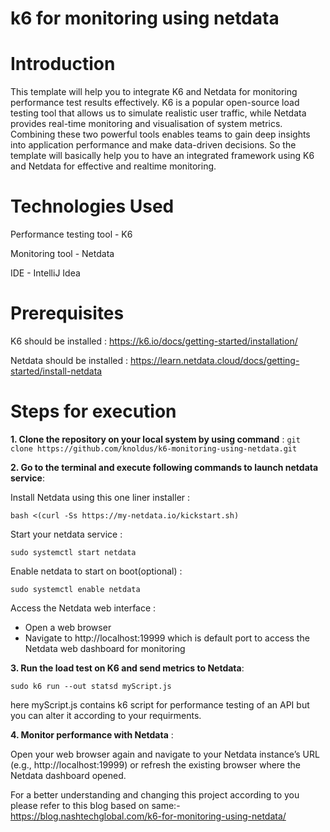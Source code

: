 # k6 for monitoring using netdata
# Introduction
This template will help you to integrate K6 and Netdata for monitoring performance test results effectively. K6 is a popular open-source load testing tool that allows us to simulate realistic user traffic, while Netdata provides real-time monitoring and visualisation of system metrics. Combining these two powerful tools enables teams to gain deep insights into application performance and make data-driven decisions. So the template will basically help you to have an integrated framework using K6 and Netdata for effective and realtime monitoring.

# Technologies Used
Performance testing tool - K6

Monitoring tool - Netdata

IDE - IntelliJ Idea

# Prerequisites
K6 should be installed : https://k6.io/docs/getting-started/installation/

Netdata should be installed : https://learn.netdata.cloud/docs/getting-started/install-netdata


# Steps for execution
**1. Clone the repository on your local system by using command** : `git clone https://github.com/knoldus/k6-monitoring-using-netdata.git`


**2. Go to the terminal and execute following commands to launch netdata service**:

Install Netdata using this one liner installer :

`bash <(curl -Ss https://my-netdata.io/kickstart.sh)`


Start your netdata service :

`sudo systemctl start netdata`


Enable netdata to start on boot(optional) :

`sudo systemctl enable netdata`


Access the Netdata web interface : 
* Open a web browser
* Navigate to http://localhost:19999 which is default port to access the Netdata web dashboard for monitoring


**3. Run the load test on K6 and send metrics to Netdata**:

`sudo k6 run --out statsd myScript.js`

here myScript.js contains k6 script for performance testing of an API but you can alter it according to your requirments.

**4. Monitor performance with Netdata** :

Open your web browser again and navigate to your Netdata instance’s URL (e.g., http://localhost:19999) or refresh the existing browser where the Netdata dashboard opened.



For a better understanding and changing this project according to you please refer to this blog based on same:-
https://blog.nashtechglobal.com/k6-for-monitoring-using-netdata/
